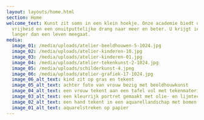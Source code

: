 ```yaml
---
layout: layouts/home.html
section: Home
welcome_text: Kunst zit soms in een klein hoekje. Onze academie biedt u veel
  vrijheid en een onuitputtelijke drang naar meer en beter. U krijgt iets dat
  langer dan een leven meegaat.
media:
  image_01: /media/uploads/atelier-beeldhouwen-5-1024.jpg
  image_02: /media/uploads/atelier-kinderen-10.jpg
  image_03: /media/uploads/atelier-kinderen-01.jpg
  image_04: /media/uploads/atelier-tekenkunst-2-1024.jpg
  image_05: /media/uploads/schilderkunst-4.jpeg
  image_06: /media/uploads/atelier-grafiek-17-1024.jpg
  image_06_alt_text: kind zit op gras en tekent
  image_05_alt_text: achter foto van vrouw bezig met beeldhouwkunst
  image_04_alt_text: een vrouw tekent aan een tafel vol met tekenmateriaal
  image_03_alt_text: een kleurrijk portret gemaakt met olie- en lijmtechniek
  image_02_alt_text: een hand tekent in een aquarellandschap met bomen zonder bladeren
  image_01_alt_text: aquarelstreken op papier
---
```

